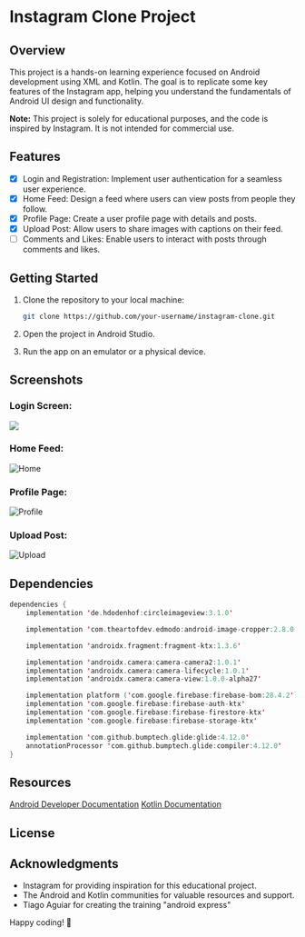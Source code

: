 # Instagram Clone Project

## Overview

This project is a hands-on learning experience focused on Android development using XML and Kotlin. The goal is to
replicate some key features of the Instagram app, helping you understand the fundamentals of Android UI design and
functionality.

**Note:** This project is solely for educational purposes, and the code is inspired by Instagram. It is not intended for
commercial use.

## Features

- [X] Login and Registration: Implement user authentication for a seamless user experience.
- [X] Home Feed: Design a feed where users can view posts from people they follow.
- [X] Profile Page: Create a user profile page with details and posts.
- [X] Upload Post: Allow users to share images with captions on their feed.
- [ ] Comments and Likes: Enable users to interact with posts through comments and likes.

## Getting Started

1. Clone the repository to your local machine:

    ```bash
    git clone https://github.com/your-username/instagram-clone.git
    ```

2. Open the project in Android Studio.
3. Run the app on an emulator or a physical device.

## Screenshots

### Login Screen:

![](./documentation/login.png)

### Home Feed:

![Home](./documentation/home.png)

### Profile Page:

![Profile](./documentation/profile.png)

### Upload Post:

![Upload](./documentation/upload-post.png)

[//]: # (### Comments and Likes:)

[//]: # (TODO)

## Dependencies

```kotlin
dependencies {
    implementation 'de.hdodenhof:circleimageview:3.1.0'

    implementation 'com.theartofdev.edmodo:android-image-cropper:2.8.0'

    implementation 'androidx.fragment:fragment-ktx:1.3.6'

    implementation 'androidx.camera:camera-camera2:1.0.1'
    implementation 'androidx.camera:camera-lifecycle:1.0.1'
    implementation 'androidx.camera:camera-view:1.0.0-alpha27'

    implementation platform ('com.google.firebase:firebase-bom:28.4.2')
    implementation 'com.google.firebase:firebase-auth-ktx'
    implementation 'com.google.firebase:firebase-firestore-ktx'
    implementation 'com.google.firebase:firebase-storage-ktx'

    implementation 'com.github.bumptech.glide:glide:4.12.0'
    annotationProcessor 'com.github.bumptech.glide:compiler:4.12.0'
}
```

## Resources

[Android Developer Documentation]([URL](https://developer.android.com/develop))
[Kotlin Documentation](https://kotlinlang.org/docs/home.html)

## License

<!-- This project is licensed under the MIT License - see the LICENSE file for details. -->

## Acknowledgments

- Instagram for providing inspiration for this educational project.
- The Android and Kotlin communities for valuable resources and support.
- Tiago Aguiar for creating the training "android express"

Happy coding! 🚀
